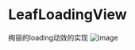 # LeafLoadingView
绚丽的loading动效的实现
![image](https://github.com/LeafLoadingView/LeafLoadingView/snapshot/LeafLoadingView.gif)

